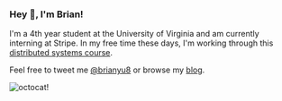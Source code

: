 ### Hey 👋, I'm Brian!

I'm a 4th year student at the University of Virginia and am currently interning at Stripe. In my free time these days, I'm working through this [distributed systems course](https://pdos.csail.mit.edu/6.824/).

Feel free to tweet me [@brianyu8](https://twitter.com/brianyu8) or browse my [blog](https://byu.io).

![octocat!](https://user-images.githubusercontent.com/5713670/87202985-820dcb80-c2b6-11ea-9f56-7ec461c497c3.gif)

<!--
**brian-yu/brian-yu** is a ✨ _special_ ✨ repository because its `README.md` (this file) appears on your GitHub profile.

Here are some ideas to get you started:

- 🔭 I’m currently working on ...
- 🌱 I’m currently learning ...
- 👯 I’m looking to collaborate on ...
- 🤔 I’m looking for help with ...
- 💬 Ask me about ...
- 📫 How to reach me: ...
- 😄 Pronouns: ...
- ⚡ Fun fact: ...
-->
